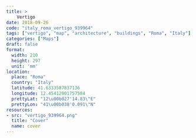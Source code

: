 ```yaml
---
title: > 
    Vertigo
date: 2018-09-26
code: "italy_roma_vertigo_939964"
tags: ["vertigo", "map", "architecture", "buildings", "Roma", "Italy"]
categories: ["Maps"]
draft: false
format:
  width: 210
  height: 297
  unit: 'mm'
location:
  place: "Roma"
  country: "Italy"
  latitude: 41.6333587837136
  longitude: 12.45412001757584
  prettyLat: "12\u00b027'14.83\"E"
  prettyLon: "41\u00b038'0.091\"N"
resources:
- src: "vertigo_939964.png"
  title: "Cover"
  name: cover
---
```

